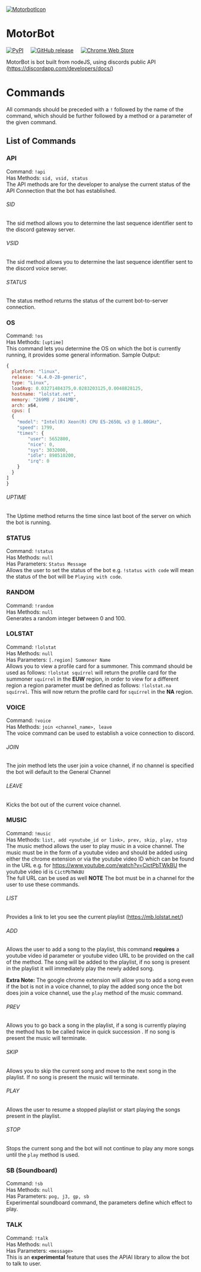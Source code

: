 [![MotorbotIcon](https://github.com/motorlatitude/MotorBot/blob/master/chrome/motorbotIcon.png?raw=true)]()

# MotorBot
[![PyPI](https://img.shields.io/pypi/status/Django.svg?style=flat)]() &nbsp; &nbsp;
[![GitHub release](https://img.shields.io/github/release/motorlatitude/motorbot.svg)]() &nbsp; &nbsp;
[![Chrome Web Store](https://img.shields.io/chrome-web-store/v/pgkdpldhnmmhpdfmmkgpnpofaaagomab.svg)]()


MotorBot is bot built from nodeJS, using discords public API (https://discordapp.com/developers/docs/)

# Commands
All commands should be preceded with a `!` followed by the name of the command, which should be further followed by a method or a parameter of the given command.
## List of Commands

### API
  Command: `!api`<br>
  Has Methods: `sid, vsid, status`<br>
  The API methods are for the developer to analyse the current status of the API Connection that the bot has established.
###### SID
  The sid method allows you to determine the last sequence identifier sent to the discord gateway server.
###### VSID
  The sid method allows you to determine the last sequence identifier sent to the discord voice server.
###### STATUS
  The status method returns the status of the current bot-to-server connection.

### OS
  Command: `!os`<br>
  Has Methods: `[uptime]`<br>
  This command lets you determine the OS on which the bot is currently running, it provides some general information. Sample Output:
```Javascript
{
  platform: "linux",
  release: "4.4.0-28-generic",
  type: "Linux",
  loadAvg: 0.03271484375,0.0283203125,0.0048828125,
  hostname: "lolstat.net",
  memory: "269MB / 1041MB",
  arch: x64,
  cpus: [
  {
    "model": "Intel(R) Xeon(R) CPU E5-2650L v3 @ 1.80GHz",
    "speed": 1799,
    "times": {
        "user": 5652800,
        "nice": 0,
        "sys": 3032000,
        "idle": 898510200,
        "irq": 0
    }
  }
]
}
```
###### UPTIME
  The Uptime method returns the time since last boot of the server on which the bot is running.

### STATUS
  Command: `!status`<br>
  Has Methods: `null`<br>
  Has Parameters: `Status Message`<br>
  Allows the user to set the status of the bot e.g. `!status with code` will mean the status of the bot will be `Playing with code`.

### RANDOM
  Command: `!random`<br>
  Has Methods: `null`<br>
  Generates a random integer between 0 and 100.

### LOLSTAT
  Command: `!lolstat`<br>
  Has Methods: `null`<br>
  Has Parameters: `[.region] Summoner Name`<br>
  Allows you to view a profile card for a summoner. This command should be used as follows: `!lolstat squírrel` will return the profile card for the summoner `squírrel` in the **EUW** region, in order to view for a different region a region parameter must be defined as follows: `!lolstat.na squírrel`. This will now return the profile card for `squírrel` in the **NA** region.

### VOICE
  Command: `!voice`<br>
  Has Methods: `join <channel_name>, leave`<br>
  The voice command can be used to establish a voice connection to discord.
###### JOIN
  The join method lets the user join a voice channel, if no channel is specified the bot will default to the General Channel
###### LEAVE
  Kicks the bot out of the current voice channel.

### MUSIC
  Command: `!music`<br>
  Has Methods: `list, add <youtube_id or link>, prev, skip, play, stop`<br>
  The music method allows the user to play music in a voice channel. The music must be in the form of a youtube video and should be added using either the chrome extension or via the youtube video ID which can be found in the URL e.g. for https://www.youtube.com/watch?v=CictPbTWkBU the youtube video id is `CictPbTWkBU`<br>
  The full URL can be used as well
  **NOTE** The bot must be in a channel for the user to use these commands.
###### LIST
  Provides a link to let you see the current playlist (https://mb.lolstat.net/)
###### ADD
  Allows the user to add a song to the playlist, this command **requires** a youtube video id parameter or youtube video URL to be provided on the call of the method. The song will be added to the playlist, if no song is present in the playlist it will immediately play the newly added song.


  **Extra Note:** The google chrome extension will allow you to add a song even if the bot is not in a voice channel, to play the added song once the bot does join a voice channel, use the `play` method of the music command.
###### PREV
  Allows you to go back a song in the playlist, if a song is currently playing the method has to be called twice in quick succession . If no song is present the music will terminate.
###### SKIP
  Allows you to skip the current song and move to the next song in the playlist. If no song is present the music will terminate.
###### PLAY
  Allows the user to resume a stopped playlist or start playing the songs present in the playlist.
###### STOP
  Stops the current song and the bot will not continue to play any more songs until the `play` method is used.

### SB (Soundboard)
  Command: `!sb`<br>
  Has Methods: `null`<br>
  Has Parameters: `pog, j3, gp, sb`<br>
  Experimental soundboard command, the parameters define which effect to play.

### TALK
  Command: `!talk`<br>
  Has Methods: `null`<br>
  Has Parameters: `<message>`<br>
  This is an **experimental** feature that uses the APIAI library to allow the bot to talk to user.
